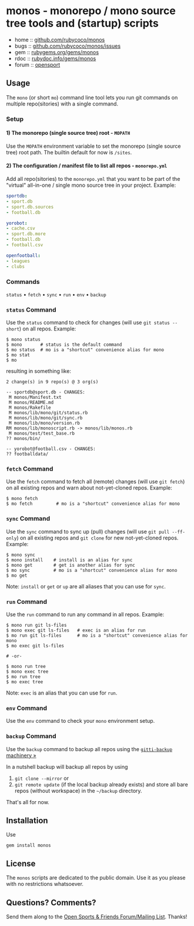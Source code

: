 # monos - monorepo / mono source tree tools and (startup) scripts


* home  :: [github.com/rubycoco/monos](https://github.com/rubycoco/monos)
* bugs  :: [github.com/rubycoco/monos/issues](https://github.com/rubycoco/monos/issues)
* gem   :: [rubygems.org/gems/monos](https://rubygems.org/gems/monos)
* rdoc  :: [rubydoc.info/gems/monos](http://rubydoc.info/gems/monos)
* forum :: [opensport](http://groups.google.com/group/opensport)




## Usage

The `mono` (or short `mo`) command line tool lets you run
git commands on multiple repo(sitories) with a single command.



### Setup

#### 1) The monorepo (single source tree) root - `MOPATH`

Use the `MOPATH` environment variable to set the monorepo (single source tree) root
path. The builtin default for now is `/sites`.

#### 2) The configuration / manifest file to list all repos - `monorepo.yml`


Add all repo(sitories) to the `monorepo.yml` that you want
to be part of the "virtual" all-in-one / single mono source tree
in your project. Example:

``` yaml
sportdb:
- sport.db
- sport.db.sources
- football.db

yorobot:
- cache.csv
- sport.db.more
- football.db
- football.csv

openfootball:
- leagues
- clubs
```



### Commands

`status` • `fetch` • `sync` • `run` • `env` • `backup`

### `status` Command

Use the `status` command to check for changes (will use `git status --short`) on all repos. Example:

```
$ mono status
$ mono       # status is the default command
$ mo status  # mo is a "shortcut" convenience alias for mono
$ mo stat
$ mo
```

resulting in something like:

```
2 change(s) in 9 repo(s) @ 3 org(s)

-- sportdb@sport.db - CHANGES:
 M monos/Manifest.txt
 M monos/README.md
 M monos/Rakefile
 M monos/lib/mono/git/status.rb
 M monos/lib/mono/git/sync.rb
 M monos/lib/mono/version.rb
RM monos/lib/monoscript.rb -> monos/lib/monos.rb
 M monos/test/test_base.rb
?? monos/bin/

-- yorobot@football.csv - CHANGES:
?? footballdata/
```


### `fetch` Command

Use the `fetch` command to fetch all (remote) changes (will use `git fetch`) on all existing repos and warn about not-yet-cloned repos. Example:

```
$ mono fetch
$ mo fetch         # mo is a "shortcut" convenience alias for mono
```



### `sync` Command


Use the `sync` command to sync up (pull) changes (will use `git pull --ff-only`) on all existing repos and `git clone` for new not-yet-cloned repos. Example:

```
$ mono sync
$ mono install    # install is an alias for sync
$ mono get        # get is another alias for sync
$ mo sync         # mo is a "shortcut" convenience alias for mono
$ mo get
```

Note:  `install` or `get` or `up` are all aliases that you can use for `sync`.


### `run` Command

Use the `run` command to run any command in all repos. Example:

```
$ mono run git ls-files
$ mono exec git ls-files   # exec is an alias for run
$ mo run git ls-files      # mo is a "shortcut" convenience alias for mono
$ mo exec git ls-files

# -or-

$ mono run tree
$ mono exec tree
$ mo run tree
$ mo exec tree
```

Note: `exec` is an alias that you can use for `run`.



### `env` Command

Use the `env` command to check your `mono` environment setup.




### `backup` Command

Use the `backup` command to backup all repos using
the [`gitti-backup` machinery »](https://github.com/rubycoco/gitti/tree/master/gitti-backup)

In a nutshell backup will backup all repos by using
1. `git clone --mirror` or
2. `git remote update`  (if the local backup already exists)
and store all bare repos (without workspace) in the `~/backup` directory.



That's all for now.



## Installation

Use

    gem install monos


## License

The `monos` scripts are dedicated to the public domain.
Use it as you please with no restrictions whatsoever.


## Questions? Comments?

Send them along to the
[Open Sports & Friends Forum/Mailing List](http://groups.google.com/group/opensport).
Thanks!
